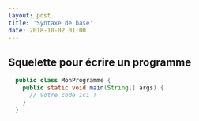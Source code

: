 ```yaml
---
layout: post
title: 'Syntaxe de base'
date: 2018-10-02 01:00
---
```


## Squelette pour écrire un programme

```java
  public class MonProgramme {
    public static void main(String[] args) {
      // Votre code ici !
    }
  }
```
